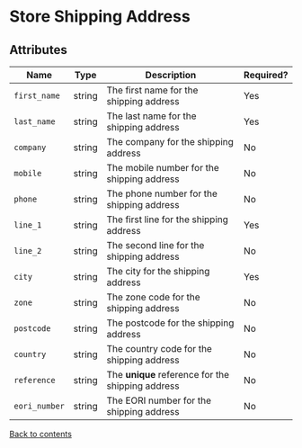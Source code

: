 # Store Shipping Address

## Attributes

| Name          | Type    | Description                                       | Required? |
|---------------|---------|---------------------------------------------------|-----------|
| `first_name`  | string  | The first name for the shipping address           | Yes       |
| `last_name`   | string  | The last name for the shipping address            | Yes       |
| `company`     | string  | The company for the shipping address              | No        |
| `mobile`      | string  | The mobile number for the shipping address        | No        |
| `phone`       | string  | The phone number for the shipping address         | No        |
| `line_1`      | string  | The first line for the shipping address           | Yes       |
| `line_2`      | string  | The second line for the shipping address          | No        |
| `city`        | string  | The city for the shipping address                 | Yes       |
| `zone`        | string  | The zone code for the shipping address            | No        |
| `postcode`    | string  | The postcode for the shipping address             | No        |
| `country`     | string  | The country code for the shipping address         | No        |
| `reference`   | string  | The **unique** reference for the shipping address | No        |
| `eori_number` | string  | The EORI number for the shipping address          | No        |

[Back to contents](README.md#table-of-contents)
